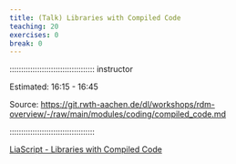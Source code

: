 ```yaml
---
title: (Talk) Libraries with Compiled Code
teaching: 20
exercises: 0
break: 0
---
```


::::::::::::::::::::::::::::::::::::: instructor

Estimated: 16:15 - 16:45

Source: https://git.rwth-aachen.de/dl/workshops/rdm-overview/-/raw/main/modules/coding/compiled_code.md

:::::::::::::::::::::::::::::::::::::

[LiaScript - Libraries with Compiled Code](https://liascript.github.io/course/?https://api.allorigins.win/raw?url=https://git.rwth-aachen.de/dl/workshops/rdm-overview/-/raw/main/modules/coding/compiled_code.md#1)
